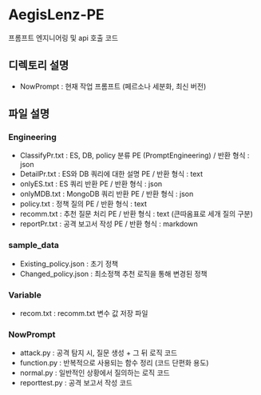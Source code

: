﻿# AegisLenz-PE
 프롬프트 엔지니어링 및 api 호출 코드


## 디렉토리 설명
- NowPrompt : 현재 작업 프롬프트 (페르소나 세분화, 최신 버전)


## 파일 설명
### Engineering
- ClassifyPr.txt : ES, DB, policy 분류 PE (PromptEngineering) / 반환 형식 : json
- DetailPr.txt : ES와 DB 쿼리에 대한 설명 PE / 반환 형식 : text
- onlyES.txt : ES 쿼리 반환 PE / 반환 형식 : json
- onlyMDB.txt : MongoDB 쿼리 반환 PE / 반환 형식 : json
- policy.txt : 정책 질의 PE / 반환 형식 : text
- recomm.txt : 추천 질문 처리 PE / 반환 형식 : text (큰따옴표로 세개 질의 구분) 
- reportPr.txt : 공격 보고서 작성 PE / 반환 형식 : markdown

### sample_data
- Existing_policy.json : 초기 정책
- Changed_policy.json : 최소정책 추천 로직을 통해 변경된 정책

### Variable
- recom.txt : recomm.txt 변수 값 저장 파일

### NowPrompt
- attack.py : 공격 탐지 시, 질문 생성 + 그 뒤 로직 코드
- function.py : 반복적으로 사용되는 함수 정리 (코드 단편화 용도)
- normal.py : 일반적인 상황에서 질의하는 로직 코드
- reporttest.py : 공격 보고서 작성 코드

